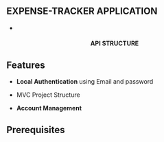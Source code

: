 

## EXPENSE-TRACKER APPLICATION 
- 


<h4 align="center">API STRUCTURE</h4>


Features
--------
- **Local Authentication** using Email and password 
- MVC Project Structure

- **Account Management**


Prerequisites
-------------